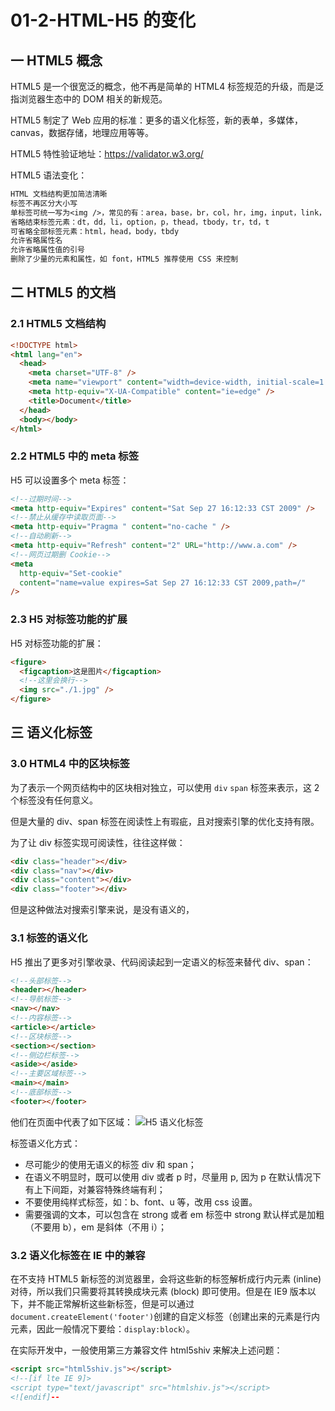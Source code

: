 # 01-2-HTML-H5 的变化

## 一 HTML5 概念

HTML5 是一个很宽泛的概念，他不再是简单的 HTML4 标签规范的升级，而是泛指浏览器生态中的 DOM 相关的新规范。

HTML5 制定了 Web 应用的标准：更多的语义化标签，新的表单，多媒体，canvas，数据存储，地理应用等等。

HTML5 特性验证地址：<https://validator.w3.org/>

HTML5 语法变化：

```txt
HTML 文档结构更加简洁清晰
标签不再区分大小写
单标签可统一写为<img />，常见的有：area，base，br，col，hr，img，input，link，mata
省略结束标签元素：dt，dd，li，option，p，thead，tbody，tr，td，t
可省略全部标签元素：html，head，body，tbdy
允许省略属性名
允许省略属性值的引号
删除了少量的元素和属性，如 font，HTML5 推荐使用 CSS 来控制
```

## 二 HTML5 的文档

### 2.1 HTML5 文档结构

```html
<!DOCTYPE html>
<html lang="en">
  <head>
    <meta charset="UTF-8" />
    <meta name="viewport" content="width=device-width, initial-scale=1.0" />
    <meta http-equiv="X-UA-Compatible" content="ie=edge" />
    <title>Document</title>
  </head>
  <body></body>
</html>
```

### 2.2 HTML5 中的 meta 标签

H5 可以设置多个 meta 标签：

```html
<!--过期时间-->
<meta http-equiv="Expires" content="Sat Sep 27 16:12:33 CST 2009" />
<!--禁止从缓存中读取页面-->
<meta http-equiv="Pragma " content="no-cache " />
<!--自动刷新-->
<meta http-equiv="Refresh" content="2" URL="http://www.a.com" />
<!--网页过期删 Cookie-->
<meta
  http-equiv="Set-cookie"
  content="name=value expires=Sat Sep 27 16:12:33 CST 2009,path=/"
/>
```

### 2.3 H5 对标签功能的扩展

H5 对标签功能的扩展：

```html
<figure>
  <figcaption>这是图片</figcaption>
  <!--这里会换行-->
  <img src="./1.jpg" />
</figure>
```

## 三 语义化标签

### 3.0 HTML4 中的区块标签

为了表示一个网页结构中的区块相对独立，可以使用 `div` `span` 标签来表示，这 2 个标签没有任何意义。

但是大量的 div、span 标签在阅读性上有瑕疵，且对搜索引擎的优化支持有限。

为了让 div 标签实现可阅读性，往往这样做：

```html
<div class="header"></div>
<div class="nav"></div>
<div class="content"></div>
<div class="footer"></div>
```

但是这种做法对搜索引擎来说，是没有语义的，

### 3.1 标签的语义化

H5 推出了更多对引擎收录、代码阅读起到一定语义的标签来替代 div、span：

```html
<!--头部标签-->
<header></header>
<!--导航标签-->
<nav></nav>
<!--内容标签-->
<article></article>
<!--区块标签-->
<section></section>
<!--侧边栏标签-->
<aside></aside>
<!--主要区域标签-->
<main></main>
<!--底部标签-->
<footer></footer>
```

他们在页面中代表了如下区域：
![H5 语义化标签](../images/html/02.png)

标签语义化方式：

- 尽可能少的使用无语义的标签 div 和 span；
- 在语义不明显时，既可以使用 div 或者 p 时，尽量用 p, 因为 p 在默认情况下有上下间距，对兼容特殊终端有利；
- 不要使用纯样式标签，如：b、font、u 等，改用 css 设置。
- 需要强调的文本，可以包含在 strong 或者 em 标签中 strong 默认样式是加粗（不要用 b），em 是斜体（不用 i）；

### 3.2 语义化标签在 IE 中的兼容

在不支持 HTML5 新标签的浏览器里，会将这些新的标签解析成行内元素 (inline) 对待，所以我们只需要将其转换成块元素 (block) 即可使用。但是在 IE9 版本以下，并不能正常解析这些新标签，但是可以通过`document.createElement('footer')`创建的自定义标签（创建出来的元素是行内元素，因此一般情况下要给：`display:block）`。

在实际开发中，一般使用第三方兼容文件 html5shiv 来解决上述问题：

```html
<script src="html5shiv.js"></script>
<!--[if lte IE 9]>
<script type="text/javascript" src="htmlshiv.js"></script>
<![endif]--
```
